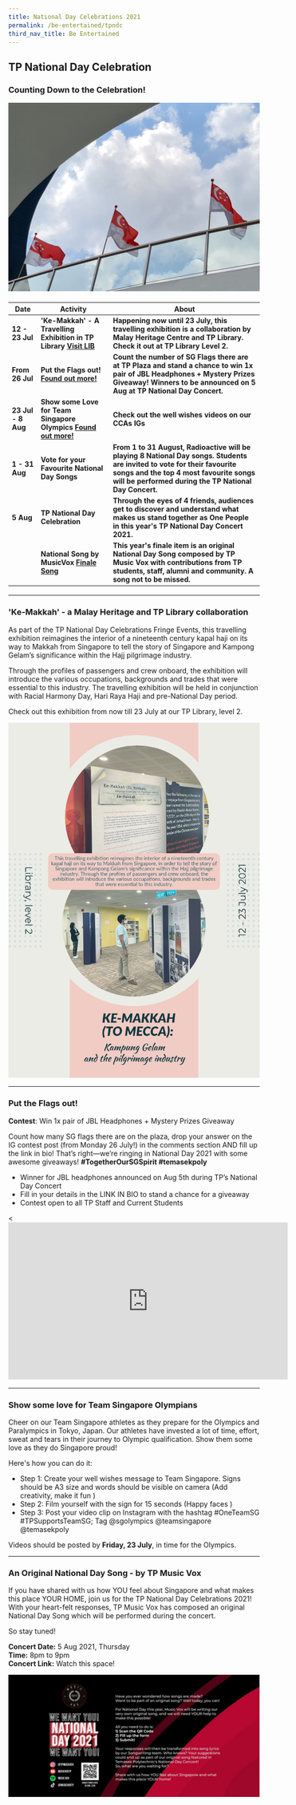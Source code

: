 ```yaml
---
title: National Day Celebrations 2021
permalink: /be-entertained/tpndc
third_nav_title: Be Entertained
---
```

## TP National Day Celebration

### Counting Down to the Celebration!

![TPNDC](/images/BeInvolved-NDCEvent3a.jpg)

<h4>
<table>
   <thead>
      <tr>
         <th>Date</th>
         <th>Activity</th>
         <th>About</th>
      </tr>
   </thead>
   <tbody>
      <tr>
         <td>12 - 23 Jul</td>
         <td>'Ke-Makkah' - A Travelling Exhibition in TP Library
				 <a href="{{site.baseurl}}/be-entertained/tpndc/#travellingLib" class="bp-button">Visit LIB</a></td>
         <td>Happening now until 23 July, this travelling exhibition is a collaboration by Malay Heritage Centre and TP Library. Check it out at TP Library Level 2. </td>
      </tr>
      <tr>
         <td>From 26 Jul</td>
				<td>Put the Flags out!
				<a href="{{site.baseurl}}/be-entertained/tpndc/#flags" class="bp-button">Found out more!</a></td>
         <td>Count the number of SG Flags there are at TP Plaza and stand a chance to win 1x pair of JBL Headphones + Mystery Prizes Giveaway! Winners to be announced on 5 Aug at TP National Day Concert.</td>
      </tr>
		   <tr>
         <td>23 Jul - 8 Aug</td>
         <td>Show some Love for Team Singapore Olympics
				 <a href="{{site.baseurl}}/be-entertained/tpndc/#olympics" class="bp-button">Found out more!</a></td>
         <td>Check out the well wishes videos on our CCAs IGs</td>
      </tr>
        <tr>
         <td>1 - 31 Aug</td>
         <td>Vote for your Favourite National Day Songs</td>
         <td>From 1 to 31 August, Radioactive will be playing 8 National Day songs. Students are invited to vote for their favourite songs and the top 4 most favourite songs will be performed during the TP National Day Concert.</td>
      </tr>
       <tr>
         <td>5 Aug</td>
         <td>TP National Day Celebration</td>
         <td>Through the eyes of 4 friends, audiences get to discover and understand what makes us stand together as One People in this year's TP National Day Concert 2021. </td>
      </tr>
      <tr>
         <td></td>
         <td>National Song by MusicVox
				<a href="{{site.baseurl}}/be-entertained/tpndc/#originalsong" class="bp-button">Finale Song</a></td>
         <td>This year's finale item is an original National Day Song composed by TP Music Vox with contributions from TP students, staff, alumni and community. A song not to be missed.</td>
      </tr>
   </tbody>
</table>
	</h4>

---
<h3><a id="travellingLib"></a>'Ke-Makkah'  - a Malay Heritage and TP Library collaboration</h3>

As part of the TP National Day Celebrations Fringe Events, this travelling exhibition reimagines the interior of a nineteenth century
kapal haji on its way to Makkah from Singapore to tell the story of Singapore and Kampong Gelam’s significance within the Hajj pilgrimage industry. 

Through the profiles of passengers and crew onboard, the exhibition will introduce the various occupations, backgrounds and trades that were essential to this industry. The travelling exhibition will be held in conjunction with Racial Harmony Day, Hari Raya Haji and pre-National Day period.
 
 Check out this exhibition from now till 23 July at our TP Library, level 2. 

![TravellingExhibition](/images/BeInvolved-NDC-LIB.jpg)

---
<h3><a id="flags"></a>Put the Flags out!</h3>

<b>Contest</b>: Win 1x pair of JBL Headphones + Mystery Prizes Giveaway

Count how many SG flags there are on the plaza, drop your answer on the IG contest post (from Monday 26 July!) in the comments section AND fill up the link in bio! That’s right—we’re ringing in National Day 2021 with some awesome giveaways! <b>#TogetherOurSGSpirit #temasekpoly</b>

* Winner for JBL headphones announced on Aug 5th during TP’s National Day Concert
* Fill in your details in the LINK IN BIO to stand a chance for a giveaway
* Contest open to all TP Staff and Current Students 

<div class="bp-youtube">

<<iframe width="560" height="315" src="https://www.youtube.com/embed/Wia1JS0375o" title="YouTube video player" frameborder="0" allow="accelerometer; autoplay; clipboard-write; encrypted-media; gyroscope; picture-in-picture" allowfullscreen></iframe>

</div>

---
<h3><a id="olympics"></a>Show some love for Team Singapore Olympians</h3>

Cheer on our Team Singapore athletes as they prepare for the Olympics and Paralympics in Tokyo, Japan. Our athletes have invested a lot of time, effort, sweat and tears in their journey to Olympic qualification. Show them some love as they do Singapore proud!
 
Here's how you can do it:

* Step 1: Create your well wishes message to Team Singapore. Signs should be A3 size and words should be visible on camera (Add creativity, make it fun )  
* Step 2: Film yourself with the sign for 15 seconds (Happy faces )  
* Step 3: Post your video clip on Instagram with the hashtag #OneTeamSG #TPSupportsTeamSG; Tag @sgolympics @teamsingapore @temasekpoly
 
Videos should be posted by **Friday, 23 July**, in time for the Olympics.

---
<h3><a id="originalsong"></a>An Original National Day Song - by TP Music Vox</h3>

If you have shared with us how YOU feel about Singapore and what makes this place YOUR HOME, join us for the TP National Day Celebrations 2021! With your heart-felt responses, TP Music Vox has composed an original National Day Song which will be performed during the concert. 

So stay tuned!

**Concert Date:**  5 Aug 2021, Thursday  
**Time:** 8pm to 9pm  
**Concert Link:** Watch this space!

![OriginalNDC](/images/BeEntertained-NDC-OriginalSong.png)